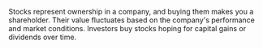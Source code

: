 Stocks represent ownership in a company, and buying them makes you a shareholder. Their value fluctuates based on the company's performance and market conditions. Investors buy stocks hoping for capital gains or dividends over time. 

